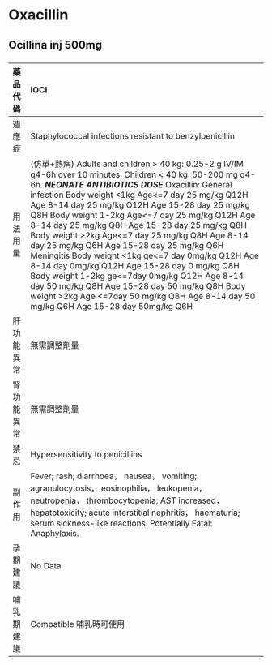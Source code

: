 # Oxacillin

## Ocillina inj 500mg

##### 

| 藥品代碼   | IOCI                                                                                                                                                                                                                                                                                                                                                                                                                                                                                                                                                                                                                                                                                                                                                                                        |
|:-----------|:--------------------------------------------------------------------------------------------------------------------------------------------------------------------------------------------------------------------------------------------------------------------------------------------------------------------------------------------------------------------------------------------------------------------------------------------------------------------------------------------------------------------------------------------------------------------------------------------------------------------------------------------------------------------------------------------------------------------------------------------------------------------------------------------|
| 適應症     | Staphylococcal infections resistant to benzylpenicillin                                                                                                                                                                                                                                                                                                                                                                                                                                                                                                                                                                                                                                                                                                                                     |
| 用法用量   | (仿單+熱病) Adults and children > 40 kg: 0.25-2 g IV/IM q4-6h over 10 minutes. Children < 40 kg: 50-200 mg q4-6h. *****NEONATE ANTIBIOTICS DOSE***** Oxacillin: General infection Body weight <1kg Age<=7 day 25 mg/kg Q12H  Age 8-14 day 25 mg/kg Q12H  Age 15-28 day 25 mg/kg Q8H Body weight 1-2kg Age<=7 day 25 mg/kg Q12H   Age 8-14 day 25 mg/kg Q8H   Age 15-28 day 25 mg/kg Q8H Body weight >2kg Age<=7 day 25 mg/kg Q8H  Age 8-14 day 25 mg/kg Q6H  Age 15-28 day 25 mg/kg Q6H Meningitis Body weight <1kg ge<=7 day 0mg/kg Q12H  Age 8-14 day 0mg/kg Q12H  Age 15-28 day 0 mg/kg Q8H Body weight 1-2kg ge<=7day 0mg/kg Q12H  Age 8-14 day 50 mg/kg Q8H  Age 15-28 day 50 mg/kg Q8H Body weight >2kg Age <=7day 50 mg/kg Q8H  Age 8-14 day 50 mg/kg Q6H  Age 15-28 day 50mg/kg Q6H |
| 肝功能異常 | 無需調整劑量                                                                                                                                                                                                                                                                                                                                                                                                                                                                                                                                                                                                                                                                                                                                                                                |
| 腎功能異常 | 無需調整劑量                                                                                                                                                                                                                                                                                                                                                                                                                                                                                                                                                                                                                                                                                                                                                                                |
| 禁忌       | Hypersensitivity to penicillins                                                                                                                                                                                                                                                                                                                                                                                                                                                                                                                                                                                                                                                                                                                                                             |
| 副作用     | Fever; rash; diarrhoea， nausea， vomiting; agranulocytosis， eosinophilia， leukopenia， neutropenia， thrombocytopenia; AST increased， hepatotoxicity; acute interstitial nephritis， haematuria; serum sickness-like reactions. Potentially Fatal: Anaphylaxis.                                                                                                                                                                                                                                                                                                                                                                                                                                                                                                                         |
| 孕期建議   | No Data                                                                                                                                                                                                                                                                                                                                                                                                                                                                                                                                                                                                                                                                                                                                                                                     |
| 哺乳期建議 | Compatible 哺乳時可使用                                                                                                                                                                                                                                                                                                                                                                                                                                                                                                                                                                                                                                                                                                                                                                     |

